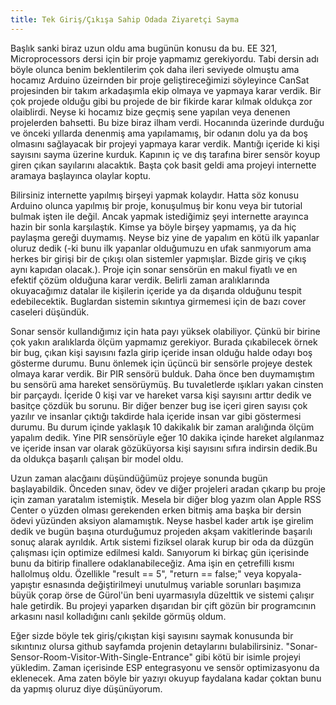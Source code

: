 ```yaml
---
title: Tek Giriş/Çıkışa Sahip Odada Ziyaretçi Sayma
---
```

Başlık sanki biraz uzun oldu ama bugünün konusu da bu. EE 321, Microprocessors dersi için bir proje yapmamız gerekiyordu. Tabi dersin adı böyle olunca benim beklentilerim çok daha ileri seviyede olmuştu ama hocamız Arduino üzeirnden bir proje geliştireceğimizi söyleyince CanSat projesinden bir takım arkadaşımla ekip olmaya ve yapmaya karar verdik. Bir çok projede olduğu gibi bu projede de bir fikirde karar kılmak oldukça zor olaiblirdi. Neyse ki hocamız bize geçmiş sene yapılan veya denenen projelerden bahsetti. Bu bize biraz ilham verdi. Hocanında üzerinde durduğu ve önceki yıllarda denenmiş ama yapılamamış, bir odanın dolu ya da boş olmasını sağlayacak bir projeyi yapmaya karar verdik. Mantığı içeride ki kişi sayısını sayma üzerine kurduk. Kapının iç ve dış tarafına birer sensör koyup giren çıkan sayılarını alacaktık. Başta çok basit geldi ama projeyi internette aramaya başlayınca olaylar koptu.

Bilirsiniz internette yapılmış birşeyi yapmak kolaydır. Hatta söz konusu Arduino olunca yapılmış bir proje, konuşulmuş bir konu veya bir tutorial bulmak işten ile değil. Ancak yapmak istediğimiz şeyi internette arayınca hazin bir sonla karşılaştık. Kimse ya böyle birşey yapmamış, ya da hiç paylaşma gereği duymamış. Neyse biz yine de yapalım en kötü ilk yapanlar oluruz dedik (-ki bunu ilk yapanlar olduğumuzu en ufak sanmıyorum ama herkes bir girişi bir de çıkışı olan sistemler yapmışlar. Bizde giriş ve çıkış aynı kapıdan olacak.). Proje için sonar sensörün en makul fiyatlı ve en efektif çözüm olduğuna karar verdik. Belirli zaman aralıklarında okuyacağımız datalar ile kişilerin içeride ya da dışarıda olduğunu tespit edebilecektik. Buglardan sistemin sıkıntıya girmemesi için de bazı cover caseleri düşündük. 

Sonar sensör kullandığımız için hata payı yüksek olabiliyor. Çünkü bir birine çok yakın aralıklarda ölçüm yapmamız gerekiyor. Burada çıkabilecek örnek bir bug, çıkan kişi sayısını fazla girip içeride insan olduğu halde odayı boş gösterme durumu. Bunu önlemek için üçüncü bir sensörle projeye destek olmaya karar verdik. Bir PIR sensörü bulduk. Daha önce ben duymamıştım bu sensörü ama hareket sensörüymüş. Bu tuvaletlerde ışıkları yakan cinsten bir parçaydı. İçeride 0 kişi var ve hareket varsa kişi sayısını arttır dedik ve basitçe çözdük bu sorunu. Bir diğer benzer bug ise içeri giren sayısı çok yazılır ve insanlar çıktığı takdirde hala içeride insan var gibi göstermesi durumu. Bu durum içinde yaklaşık 10 dakikalık bir zaman aralığında ölçüm yapalım dedik. Yine PIR sensörüyle eğer 10 dakika içinde hareket algılanmaz ve içeride insan var olarak gözüküyorsa kişi sayısını sıfıra indirsin dedik.Bu da oldukça başarılı çalışan bir model oldu. 

Uzun zaman alacğaını düşündüğümüz projeye sonunda bugün başlayabildik. Önceden sınav, ödev ve diğer projeleri aradan çıkarıp bu proje için zaman yaratalım istemiştik. Mesela bir diğer blog yazım olan Apple RSS Center o yüzden olması gerekenden erken bitmiş ama başka bir dersin ödevi yüzünden aksiyon alamamıştık. Neyse hasbel kader artık işe girelim dedik ve bugün başına oturduğumuz projeden akşam vakitlerinde başarılı sonuç alarak ayrıldık. Artık sistemi fiziksel olarak kurup bir oda da düzgün çalışması için optimize edilmesi kaldı. Sanıyorum ki birkaç gün içerisinde bunu da bitirip finallere odaklanabileceğiz. Ama işin en çetrefilli kısmı hallolmuş oldu. Özellikle "result == 5", "return == false;" veya kopyala-yapıştır esnasında değiştirilmeyi unutulmuş variable sorunları başımıza büyük çorap örse de Gürol'ün beni uyarmasıyla düzelttik ve sistemi çalışır hale getirdik. Bu projeyi yaparken dışarıdan bir çift gözün bir programcının arkasını nasıl kolladığını canlı şekilde görmüş oldum.

Eğer sizde böyle tek giriş/çıkıştan kişi sayısını saymak konusunda bir sıkıntınız olursa github sayfamda projenin detaylarını bulabilirsiniz. "Sonar-Sensor-Room-Visitor-With-Single-Entrance" gibi kötü bir isimle projeyi yükledim. Zaman içerisinde ESP entegrasyonu ve sensör optimizasyonu da eklenecek. Ama zaten böyle bir yazıyı okuyup faydalana kadar çoktan bunu da yapmış oluruz diye düşünüyorum.
